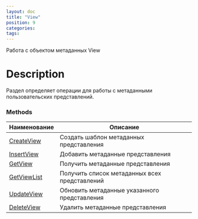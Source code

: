 ```yaml
---
layout: doc
title: "View"
position: 9
categories: 
tags:
---
```


Работа с объектом метаданных View

# Description

Раздел определяет операции для работы с метаданными пользовательских 
представлений.

### Methods

Наименование | Описание |
-------------|----------|
[CreateView](CreateView)  | Создать шаблон метаданных представления |
[InsertView](InsertView)  | Добавить метаданные представления |
[GetView](GetView)  | Получить метаданные представления |
[GetViewList](GetViewList)  | Получить список метаданных всех представлений |
[UpdateView](UpdateView)  | Обновить метаданные указанного представления |
[DeleteView](DeleteView)  | Удалить метаданные представления |
